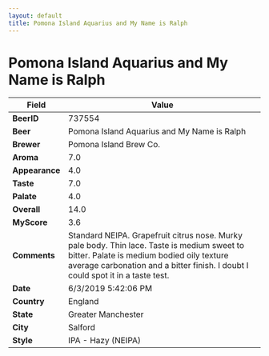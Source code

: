 ```yaml
---
layout: default
title: Pomona Island Aquarius and My Name is Ralph
---
```


# Pomona Island Aquarius and My Name is Ralph

| Field         | Value     |
|---------------|-----------|
| **BeerID** | 737554 |
| **Beer** | Pomona Island Aquarius and My Name is Ralph |
| **Brewer** | Pomona Island Brew Co. |
| **Aroma** | 7.0 |
| **Appearance** | 4.0 |
| **Taste** | 7.0 |
| **Palate** | 4.0 |
| **Overall** | 14.0 |
| **MyScore** | 3.6 |
| **Comments** | Standard NEIPA. Grapefruit citrus nose. Murky pale body. Thin lace. Taste is medium sweet to bitter. Palate is medium bodied oily texture average carbonation and a bitter finish. I doubt I could spot it in a taste test. |
| **Date** | 6/3/2019 5:42:06 PM |
| **Country** | England |
| **State** | Greater Manchester |
| **City** | Salford |
| **Style** | IPA - Hazy (NEIPA) |
